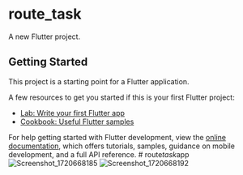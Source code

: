 # route_task

A new Flutter project.

## Getting Started

This project is a starting point for a Flutter application.

A few resources to get you started if this is your first Flutter project:

- [Lab: Write your first Flutter app](https://docs.flutter.dev/get-started/codelab)
- [Cookbook: Useful Flutter samples](https://docs.flutter.dev/cookbook)

For help getting started with Flutter development, view the
[online documentation](https://docs.flutter.dev/), which offers tutorials,
samples, guidance on mobile development, and a full API reference.
#   r o u t e _ t a s k _ a p p 
 
 ![Screenshot_1720668185](https://github.com/pavlysamir/route_task_app/assets/88955773/075f2103-c38d-4519-9deb-29965c8122ba)
![Screenshot_1720668192](https://github.com/pavlysamir/route_task_app/assets/88955773/958f5aa9-1b9f-4c27-8c26-498aa4eca3b9)

